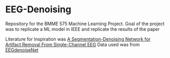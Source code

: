 # EEG-Denoising
Repository for the BMME 575 Machine Learning Project. Goal of the project was to replicate a ML model in IEEE and replicate the results of the paper

Literature for Inspiration was [A Segmentation-Denoising Network for Artifact Removal From Single-Channel EEG](https://ieeexplore.ieee.org/document/10130669)
Data used was from [EEGdenoiseNet](https://github.com/ncclabsustech/EEGdenoiseNet/tree/master)

